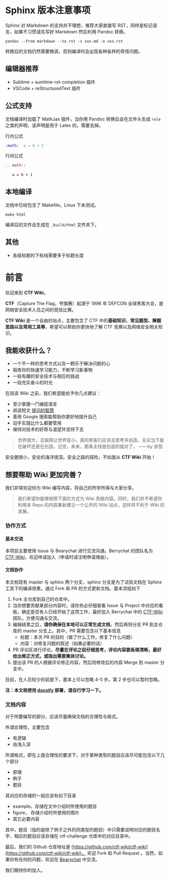 # Sphinx 版本注意事项

Sphinx 对 Markdown 的支持并不理想，推荐大家直接写 RST，同样是标记语言，如果不习惯请先写好 Markdown 然后利用 Pandoc 转换。

```shell
pandoc --from markdown --to rst -s xxx.md -o xxx.rst
```

转换后的文档仍然需要微调，否则编译时会出现各种各样的奇怪问题。

## 编辑器推荐

- Sublime + sumlime-rst-completion 插件
- VSCode + reStructuredText 插件

## 公式支持

文档编译时加载了 MathJax 插件，当你用 Pandoc 转换后会在文件头生成 `role` 之类的声明，该声明是用于 Latex 的，需要去掉。

行内公式

```reStructuredText
:math: `a = b + 1`
```

行间公式

```reStructuredText
.. math::
   
   a = b + 1
```

## 本地编译

文档中已经包含了 Makefile，Linux 下未测试。

```shell
make html
```

编译后的文件会生成在 `_build/html` 文件夹下。

## 其他

- 各级标题的下标线需要多于标题长度

# 前言

欢迎来到 **CTF Wiki**。

**CTF**（Capture The Flag，夺旗赛）起源于 1996 年 DEFCON 全球黑客大会，是网络安全技术人员之间的竞技比赛。

**CTF Wiki** 是一个自由的站点，主要包含了 CTF 中的**基础知识、常见题型、解题思路以及常用工具等**，希望可以帮助你更快地了解 CTF 竞赛以及网络安全相关知识。

## 我能收获什么？

* 一个不一样的思考方式以及一颗乐于解决问题的心
* 锻炼你的快速学习能力，不断学习新事物
* 一些有趣的安全技术与相应的挑战
* 一段充实奋斗的时光

在阅读 Wiki 之前，我们希望能给予你几点建议：

* 至少掌握一门编程语言
* 阅读短文 [提问的智慧](http://www.jianshu.com/p/60dd8e9cd12f)
* 善用 Google 搜索能帮助你更好地提升自己
* 动手实践比什么都要管用
* 保持对技术的好奇与渴望并坚持下去

> 世界很大，互联网让世界变小，真的黑客们应该去思考并创造，无论当下是在破坏还是在创造，记住，未来，那条主线是创造的就对了。 ——by 余弦

安全圈很小，安全的海洋很深。安全之路的探险，不如就从 **CTF Wiki** 开始！

## 想要帮助 Wiki 更加完善？

我们非常欢迎你为 Wiki 编写内容，将自己的所学所得与大家分享。

>我们希望你能够按照下面的方式为 Wiki 贡献内容。同时，我们并不希望你利用本 Repo 的内容重新建立一个公开的 Wiki 站点，这样并不利于 Wiki 的发展。

### 协作方式

#### 基本交流

本项目主要使用 Issue 与 Bearychat 进行交流沟通。Berrychat 的团队名为 [CTF-Wiki](https://ctf-wiki.bearychat.com)，欢迎申请加入（申请时请注明申请理由）。

#### 文档协作

本文档现有 master 与 sphinx 两个分支，sphinx 分支是为了试验文档在 Sphinx 工具下的编译效果。通过 Fork 和 PR 的方式更新文档。基本流程如下
1. Fork 主仓库到自己的仓库中。
2. 当你想要贡献某部分内容时，请你务必仔细查看 Issue 与 Project 中对应的看板，确定是否有人已经开始了这项工作，最好加入 Berrychat 中的 [CTF-Wiki](https://ctf-wiki.bearychat.com) 团队，方便沟通与交流。
3. 编辑结束之后，**请你确保在本地可以正常生成文档**，然后再将分支 PR 到主仓库的 master 分支上。其中，PR 需要包含以下基本信息
   * 标题：本次 PR 的目的（做了什么工作，修复了什么问题）
   * 内容：对修复问题的叙述（如果必要的话）
4. PR 评论区进行评论。**尽量在评论之前仔细思考，评论内容要条理清晰，最好给出修正方式，或指出需要集体讨论。** 
5. 提出该 PR 的人根据评论修正内容，然后将修改后的内容 Merge 到 master 分支中。

目前，在人员较少的前提下，基本上可以忽略 4-5 步。第 2 步也可以暂时忽略。

**注：本文档使用 [docsify](https://github.com/QingWei-Li/docsify) 部署，请自行学习一下。**

### 文档内容

对于所要编写的部分，应该尽量确保文档的合理性与格式。

所谓合理性，主要包含

- 有逻辑
- 由浅入深

所谓格式，即在上面合理性的要求下，对于某种类型的题目应该尽可能包含以下几个部分

- 原理
- 例子
- 题目

其对应的存储的一般应该有如下目录

- example，存储在文中介绍时所使用的题目
- figure， 存储介绍时所使用的图片
- 其它必要内容

其中，题目（指的是除了例子之外的同类型的题目）中只需要说明对应的题目名字，相应的题目应该存储在 ctf-challenge 仓库中的对应目录中。


最后，我们的 Github 仓库地址是 [https://github.com/ctf-wiki/ctf-wiki](https://github.com/ctf-wiki/ctf-wiki)， 欢迎 Fork 和 Pull Request 。当然，如果你有任何的问题，欢迎在 [Bearychat](https://ctf-wiki.bearychat.com) 中交流。

我们期待你的加入。
